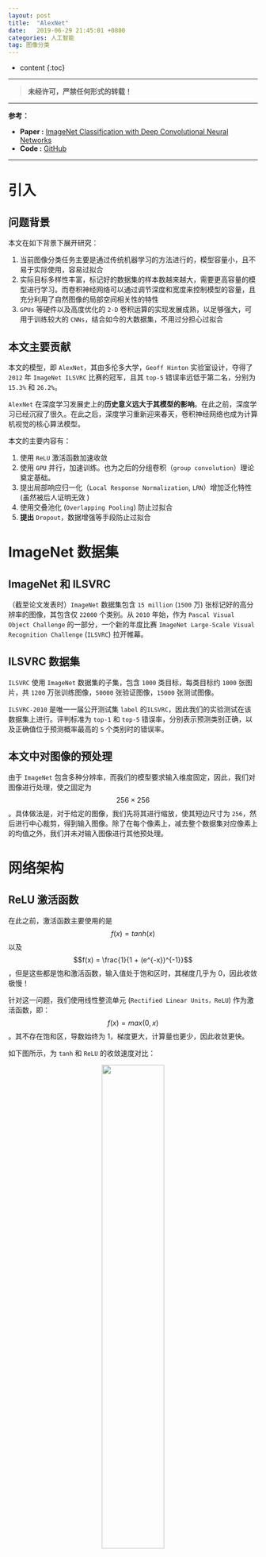 ```yaml
---
layout: post
title:  "AlexNet"
date:   2019-06-29 21:45:01 +0800
categories: 人工智能
tag: 图像分类
---
```



* content
{:toc}


****

> **未经许可，严禁任何形式的转载！**

****

**参考：**

- **Paper :** [ImageNet Classification with Deep Convolutional Neural Networks](http://papers.nips.cc/paper/4824-imagenet-classification-with-deep-convolutional-neural-networks.pdf)
- **Code :** [GitHub](https://github.com/pytorch/vision/blob/master/torchvision/models/alexnet.py)

****


# 引入

## 问题背景

本文在如下背景下展开研究：

1. 当前图像分类任务主要是通过传统机器学习的方法进行的，模型容量小，且不易于实际使用，容易过拟合
2. 实际目标多样性丰富，标记好的数据集的样本数越来越大，需要更高容量的模型进行学习。而卷积神经网络可以通过调节深度和宽度来控制模型的容量，且充分利用了自然图像的局部空间相关性的特性
3. `GPUs` 等硬件以及高度优化的 `2-D` 卷积运算的实现发展成熟，以足够强大，可用于训练较大的 `CNNs`，结合如今的大数据集，不用过分担心过拟合

## 本文主要贡献

本文的模型，即 `AlexNet`，其由多伦多大学，`Geoff Hinton` 实验室设计，夺得了 `2012` 年 `ImageNet ILSVRC` 比赛的冠军，且其 `top-5` 错误率远低于第二名，分别为 `15.3%` 和 `26.2%`。

`AlexNet` 在深度学习发展史上的**历史意义远大于其模型的影响**。在此之前，深度学习已经沉寂了很久。在此之后，深度学习重新迎来春天，卷积神经网络也成为计算机视觉的核心算法模型。

本文的主要内容有：

1. 使用 `ReLU` 激活函数加速收敛
2. 使用 `GPU` 并行，加速训练。也为之后的分组卷积（`group convolution`）理论奠定基础。
3. 提出局部响应归一化（`Local Response Normalization`, `LRN`）增加泛化特性 (虽然被后人证明无效 )
4. 使用交叠池化 (`Overlapping Pooling`) 防止过拟合
5. **提出** `Dropout`，数据增强等手段防止过拟合

# ImageNet 数据集

## ImageNet 和 ILSVRC

（截至论文发表时）`ImageNet` 数据集包含 `15 million` (`1500` 万) 张标记好的高分辨率的图像，其包含仅 `22000` 个类别。从 `2010` 年始，作为 `Pascal Visual Object Challenge` 的一部分，一个新的年度比赛 `ImageNet Large-Scale Visual Recognition Challenge` (`ILSVRC`) 拉开帷幕。

## ILSVRC 数据集

`ILSVRC` 使用 `ImageNet` 数据集的子集，包含 `1000` 类目标，每类目标约 `1000` 张图片，共 `1200` 万张训练图像，`50000` 张验证图像，`15000` 张测试图像。

`ILSVRC-2010` 是唯一一届公开测试集 `label` 的`ILSVRC`，因此我们的实验测试在该数据集上进行。评判标准为 `top-1` 和 `top-5` 错误率，分别表示预测类别正确，以及正确值位于预测概率最高的 `5` 个类别时的错误率。

## 本文中对图像的预处理

由于 `ImageNet` 包含多种分辨率，而我们的模型要求输入维度固定，因此，我们对图像进行处理，使之固定为 $$256 \times 256$$。具体做法是，对于给定的图像，我们先将其进行缩放，使其短边尺寸为 `256`，然后进行中心裁剪，得到输入图像。除了在每个像素上，减去整个数据集对应像素上的均值之外，我们并未对输入图像进行其他预处理。

# 网络架构

## ReLU 激活函数

在此之前，激活函数主要使用的是 $$f(x) = tanh(x)$$ 以及 $$f(x) = \frac{1}{1 + (e^{-x})^{-1}}$$，但是这些都是饱和激活函数，输入值处于饱和区时，其梯度几乎为 0，因此收敛极慢！

针对这一问题，我们使用线性整流单元 (`Rectified Linear Units，ReLU`) 作为激活函数，即：$$f(x) = max(0, x)$$。其不存在饱和区，导数始终为 1，梯度更大，计算量也更少，因此收敛更快。

如下图所示，为 `tanh` 和 `ReLU` 的收敛速度对比：

<div style="text-align:center">
<img src="/images/ReLU 和 tanh 的收敛速度对比.png" width="50%">
<p>tanh 和 ReLU 收敛速度对比</p>
</div><br>

## GPU 并行训练

单个 `GTX 580 GPU` 只有 `3GB` 的显存，这将限制可训练的网络的最大尺寸和 `batch size` 大小。因此，我们将模型分为两部分，分布到两个 `GPU` 上进行训练。由于 `GPU` 之间可以直接进行数据交换，而无需经过主机的内存，因此可以很容易进行并行。

该方式大大的加快了训练速度，具体细节详见[模型的详细结构](#模型的详细结构)。

该技术使得 `top-1` 和 `top-5` 误差分别降低 `1.7%` 和 `1.2%`。

## 局部响应归一化 (LRN)

在神经生物学有一个概念叫做**侧抑制**（`lateral inhibitio`），指的是被激活的神经元抑制相邻神经元。归一化（`normalization`）的目的是“抑制”，局部归一化就是借鉴了**侧抑制**的思想来实现局部抑制。

当使用 `ReLU` 时，这种**侧抑制**很管用，因为 `ReLU` 的响应结果是无界的，所以需要归一化。使用局部归一化的方案有助于**增加泛化能力**。

局部响应归一化 (`Local Response Normalization`) 的核心思想就是利用近邻数据进行归一化，其公式如下所示：  

$$
b_{x, y}^{i}=a_{x, y}^{i} /\left(k+\alpha \sum_{j=\max (0, i-n / 2)}^{\min (N-1, i+n / 2)}\left(a_{x, y}^{j}\right)^{2}\right)^{\beta}
$$  

其中：

1. $$a_{x,y}^i$$ 表示第 $$i$$ 个卷积核，作用于位置 $$(x,y)$$ ，然后进行 `ReLU` 后，得到的神经元输出。
2. `N` 表示该层卷积核的总数目
3. $$ k, n, \alpha, \beta $$ 为超参数，其值通过验证集确定
4. $$n$$ 表示同一位置上，邻近的卷积核的数目

我们使用 $$ k = 2, n = 5, \alpha = 10^{-4}, \beta = 0.75 $$。我们在 `ReLU` 层之后使用 `LRN`。局部响应归一化使得 `top-1` 和 `top-5` 误差分别降低 `1.4%` 和 `1.2%`。

`LRN` 的直观解释就是，在第 $$i$$ 个特征图上的 $$(x, y)$$ 处的神经元的值，通过其邻近的 $$n$$ 个特征图上，同一位置的值平方和的相关运算，最后得到的值作为该特征图上，对应位置的新值。

可想而知，其计算量不小！后面的研究者也发现，`LRN` 并无实际作用，反而增加不少的计算量，因此一般都不再使用。

## 交叠池化 (Overlapping Pooling)

在一般池化中，池化窗口 $$z$$ 与滑动步长 $$s$$ 相等。而交叠池化指的就是 $$s < z$$ 的池化，此时相邻的滑窗之间会有重叠。在本文实现中，我们使用 $$z = 3, s = 2$$，这时的我们的 `top-1` 和 `top-5` 误差率分别降低 `0.4%` 和 `0.3%`。

同时我们发现，使用 `overlapping pooling` 方式，更不易发生过拟合。

## 模型的详细结构

`AlexNet` 的整体结构如下所示：

<div style="text-align:center">
<img src="/images/AlexNet 模型的并行结构.png" width="95%">
<p>AlexNet 模型结构</p>
</div><br>

如上图所示，`AlexNet` 共包含 `8` 个可学习的层，其中前 `5` 层为卷积层，后为全连接层，最后接一个 `1000` 路的 `softmax` 层，用于分类。

同时，为了进行多 `GPU` 并行训练，我们将几乎所有层均分，分别放置于两个 `GPU` 上进行训练。其中，两个 `GPU` 之间仅在特定层上进行通信：

1. 在第 `3` 层卷积层的时候，同时以前一层在两个 `GPU` 上的输出进行联合输入，其他卷积层中，`GPU` 之间数据不互通
2. 在全连接层，`GPU` 数据始终互通

具体的结构和参数如下所示：

<div style="text-align:center">
<img src="/images/AlexNet 详细层.jpg" width="99%">
<p>AlexNet 参数和特征图尺寸</p>
</div><br>

# 减缓过拟合

我们的神经网络包含 `60 million` 参数。尽管 `1000` 累的 `ILSVRC` 数据集较为庞大，但是仍不足以抵制模型的过拟合。因此，我们使用如下技巧来减缓过拟合。

## 数据增强

最简单常用的减缓过拟合的方式就是人工扩充数据集。我们使用了两种不同的方式进行数据增强，且不额外增加过多的计算量，因此可以在线转换。在我们的实现中，我们使用 `Python` 在 `CPU` 上进行数据增强，而 `GPU` 用于训练数据，因此无需占用额外的 `GPU` 计算资源。

第一种方式是，从 $$256 \times 256$$ 的图像及其水平镜像中，随机 `crop` $$224 \times 224$$，然后在这种 `patches` 上训练模型。相当于训练集的增长倍数为 $$ (256 - 224)^2 \times 2 = 2048$$。不使用这种方式时，模型会发生过拟合，因此我们不得不使用更小的模型。在测试期间，分别对输入图像及其水平翻转抽取 `5` 个 $$ 224 \times 224$$ 的 `patches`（`4` 角 + 中心），进行预测。然后将 `10` 个预测值进行平均。

另一种方式是，对 `RGB` 空间做 `PCA`，然后对主成分进行 $$(0, 0.1)$$ 的高斯扰动，也就是对颜色，光照等做变换。通过这种方式，`top-1` 误差率减少了 `1%`。(这一段不太懂，所以未解释清楚)

## Dropout

结合不同模型的预测值，是一种减小测试误差的不错的方式，但是其代价极其昂贵。因此，使用 `dropout` 技术，以 `0.5` 的概率，将每个隐藏神经元的值设定为 `0`。被 `dropout` 的神经元将不参与前向和反向传播。

在训练阶段的每次前向传播中，都会重新进行 `dropout`。因此，每次有新的输入时，模型会被随机采样成不同的架构，但是所有的架构共享权值。该技术可以减少神经元之间的相互依赖性。因此，模型被强制学习更加稳健的特征。

在测试期间，我们使用所有的神经元，只不过将其输出值乘以 `0.5`，以保证总的等效输出值不变。我们在网络的的前两层全连接层之间使用 `dropout`。

如果不使用 `dropout` ，模型可能会过拟合，但是使用 `dropout`，模型训练将需要近两倍的迭代次数。

`dropout` 图示如下所示：

<div style="text-align:center">
<img src="/images/Dropout.png" width="80%">
<p>Dropout 原理图示</p>
</div><br>


# 训练细节

我们使用随机梯度下降来训练模型，`batch size = 128`，动量系数为 `0.9`，权值衰减系数为 `0.0005`。我们发现，这种小的权值衰减对于模型的学习很重要。换言之，权值衰减不仅仅是一个正则器，其同时降低了训练误差。

权值 $$w$$ 的更新规则如下：  

$$
\begin{aligned} v_{i+1} & :=0.9 \cdot v_{i}-0.0005 \cdot \epsilon \cdot w_{i}-\epsilon \cdot\left\langle\left.\frac{\partial L}{\partial w}\right|_{w_{i}}\right\rangle_{D_i} \\ w_{i+1} & :=w_{i}+v_{i+1} \end{aligned}
$$

其中，$$i$$ 为迭代索引，$$v$$ 表示动量值，$$\epsilon$$ 表示学习速率，下式表示第 $$i$$ 个 `batch` $$ D_i $$ 中，目标函数对 $$w_i$$ 的梯度的均值。

$$ \left\langle\left.\frac{\partial L}{\partial w}\right|_{w_{i}}\right\rangle_{D_{i}}$$ 

我们初始化每一层的权值为 `0` 均值，标准差为 `0.01` 的高斯分布。我们初始化第 `2，4，5` 层卷积层，以及全连接隐藏层的偏置为 `1`。这种初始化通过给 `ReLU` 输出正值，加速了网络早期的训练。我们初始化剩余层的偏置为 `0`。

对于每一层，我们使用相同的学习速率，在训练过程中手动调节：每次当验证误差不再下降时，学习速率减小为原来的十分之一。学习速率初始化为 `0.01`，并共减小三次。我们的模型最终在 `1.2 million` 张训练图片上，训练了 `90` 个周期，在两张 `NVIDIA GTX 580 3GB GPUs` 上，花费了 `5` 到 `6` 天的时间。

# 实验结果

我们在 `ILSVRC-2010` 上的结果如下表所示。其中，`top-1` 和 `top-5` 的测试误差分别为 `37.5%` 和 `17.0%`。

<div style="text-align:center">
<img src="/images/AlexNet 在 ILSVRC-2010 测试集上的表现.png" width="50%">
</div><br>

我们同时将模型在 `ILSVRC-2012` 上进行了测试，如下表所示。由于 `ILSVRC-2012` 测试集的 `label` 并未公开，因此无法知晓所有我们测试过的模型的误差。

<div style="text-align:center">
<img src="/images/Comparison of error rates on ILSVRC-2012 validation and test sets.png" width="70%">
</div><br>

如上表所示，为各模型在 `ILSVRC-2012` 验证集和测试集上的误差率。其中，$$*$$ 表示在 `ImageNet 2011` 完整数据集上进行预训练的模型。

1. `1 CNN` 表示一个上文中的模型，其 `top-5` 的误差率为 `18.2%`
2. `5 CNNs` 表示 `5` 个上文中的模型组成的集成模型，其 `top-5` 的误差率为 `16.4%`
3. $$1 CNN^*$$ 表示在上述模型的最后一层 `pooling` 之后，额外加一个卷积层得到的模型。先在整个 `ImageNet 2011` 数据集上预训练，然后在 `ILSVRC-2012` 数据集上进行 `fine-tune`，得到的模型的 `top-5` 误差率为 `16.6%`。
4. 将 `3` 中的模型，与 `5` 个前面提到的模型的预测值进行平均，对应的 `top-5` 误差率为 `15.3%`。
